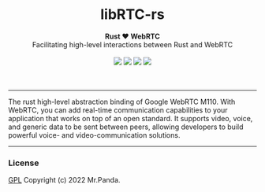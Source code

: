 <h1 align="center">
    libRTC-rs
</h1>
<div align="center">
    <strong>Rust ❤️ WebRTC</strong>
    </br>
    <span>Facilitating high-level interactions between Rust and WebRTC</span>
</div>
</br>
<div align="center">
    <img src="https://img.shields.io/github/languages/top/mycrl/libwebrtc-rs"/>
    <img src="https://img.shields.io/github/license/mycrl/libwebrtc-rs"/>
    <img src="https://img.shields.io/github/issues/mycrl/libwebrtc-rs"/>
    <img src="https://img.shields.io/github/stars/mycrl/libwebrtc-rs"/>
</div>
<br/>
<br/>

---

The rust high-level abstraction binding of Google WebRTC M110. With WebRTC, you can add real-time communication capabilities to your application that works on top of an open standard. It supports video, voice, and generic data to be sent between peers, allowing developers to build powerful voice- and video-communication solutions.

---

### License
[GPL](./LICENSE) Copyright (c) 2022 Mr.Panda.
